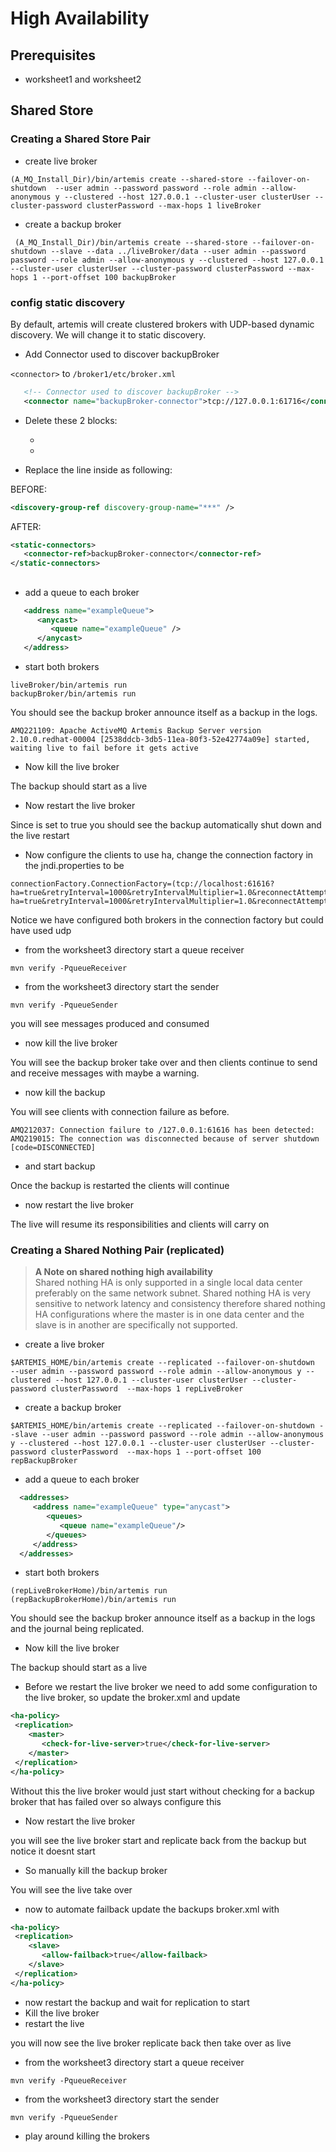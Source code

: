 # High Availability

## Prerequisites
 
-   worksheet1 and worksheet2

## Shared Store

### Creating a Shared Store Pair

-   create live broker

```code
(A_MQ_Install_Dir)/bin/artemis create --shared-store --failover-on-shutdown  --user admin --password password --role admin --allow-anonymous y --clustered --host 127.0.0.1 --cluster-user clusterUser --cluster-password clusterPassword --max-hops 1 liveBroker
```
-   create a backup broker

```code
 (A_MQ_Install_Dir)/bin/artemis create --shared-store --failover-on-shutdown --slave --data ../liveBroker/data --user admin --password password --role admin --allow-anonymous y --clustered --host 127.0.0.1 --cluster-user clusterUser --cluster-password clusterPassword --max-hops 1 --port-offset 100 backupBroker
```

### config static discovery

By default, artemis will create clustered brokers with UDP-based dynamic discovery. We will change it to static discovery.

-   Add Connector used to discover backupBroker

`<connector>` to `/broker1/etc/broker.xml`
```xml
   <!-- Connector used to discover backupBroker -->
   <connector name="backupBroker-connector">tcp://127.0.0.1:61716</connector>
```

-   Delete these 2 blocks:
    -    <broadcast-groups>  
    -    <discovery-groups>

-   Replace the line inside <cluster-connections> as following:

BEFORE:
```xml
<discovery-group-ref discovery-group-name="***" />
```

AFTER:
```xml
<static-connectors>
   <connector-ref>backupBroker-connector</connector-ref>
</static-connectors>
```

## 

-   add a queue to each broker 
```xml
   <address name="exampleQueue">
      <anycast>
         <queue name="exampleQueue" />
      </anycast>
   </address>
```

-   start both brokers
```code
liveBroker/bin/artemis run
backupBroker/bin/artemis run
```
You should see the backup broker announce itself as a backup in the logs.
```
AMQ221109: Apache ActiveMQ Artemis Backup Server version 2.10.0.redhat-00004 [2538ddcb-3db5-11ea-80f3-52e42774a09e] started, waiting live to fail before it gets active
```

-   Now kill the live broker


The backup should start as a live

-   Now restart the live broker

Since <failover-on-shutdown> is set to true you should see the backup automatically shut down and the live restart

- Now configure the clients to use ha, change the connection factory in the jndi.properties to be
```code
connectionFactory.ConnectionFactory=(tcp://localhost:61616?ha=true&retryInterval=1000&retryIntervalMultiplier=1.0&reconnectAttempts=-1,tcp://localhost:61716?ha=true&retryInterval=1000&retryIntervalMultiplier=1.0&reconnectAttempts=-1)
```

Notice we have configured both brokers in the connection factory but could have used udp
 
-   from the worksheet3 directory start a queue receiver

```code
mvn verify -PqueueReceiver
```

-   from the worksheet3 directory start the sender

```code
mvn verify -PqueueSender
```

you will see messages produced and consumed

-   now kill the live broker

You will see the backup broker take over and then clients continue to send and receive messages with maybe a warning.

-   now kill the backup 

You will see clients with connection failure as before.

```
AMQ212037: Connection failure to /127.0.0.1:61616 has been detected: AMQ219015: The connection was disconnected because of server shutdown [code=DISCONNECTED]
```

-   and start backup

Once the backup is restarted the clients will continue

-   now restart the live broker 

The live will resume its responsibilities and clients will carry on

### Creating a Shared Nothing Pair (replicated)

> **A Note on shared nothing high availability**  
> Shared nothing HA is only supported in a single local data center preferably on the same network subnet. Shared nothing HA is very sensitive to network latency and consistency therefore shared nothing HA configurations where the master is in one data center and the slave is in another are specifically not supported.

-   create a live broker

```code
$ARTEMIS_HOME/bin/artemis create --replicated --failover-on-shutdown  --user admin --password password --role admin --allow-anonymous y --clustered --host 127.0.0.1 --cluster-user clusterUser --cluster-password clusterPassword  --max-hops 1 repLiveBroker
```
   
-   create a backup broker    

```code
$ARTEMIS_HOME/bin/artemis create --replicated --failover-on-shutdown --slave --user admin --password password --role admin --allow-anonymous y --clustered --host 127.0.0.1 --cluster-user clusterUser --cluster-password clusterPassword  --max-hops 1 --port-offset 100 repBackupBroker
```
-   add a queue to each broker 
```xml
  <addresses>
     <address name="exampleQueue" type="anycast">
        <queues>
           <queue name="exampleQueue"/>
        </queues>
     </address>
  </addresses>
```
-   start both brokers
 
 ```code
 (repLiveBrokerHome)/bin/artemis run
 (repBackupBrokerHome)/bin/artemis run
 ```
 You should see the backup broker announce itself as a backup in the logs and the journal being replicated.
 
 -   Now kill the live broker
 
 
 The backup should start as a live
 
 -  Before we restart the live broker we need to add some configuration to the live broker, so update the broker.xml and update
 
 ```xml
 <ha-policy>
  <replication>
     <master>
        <check-for-live-server>true</check-for-live-server>
     </master>
  </replication>
</ha-policy>
 ```
 
 Without this the live broker would just start without checking for a backup broker that has failed over so always configure this
 
 -   Now restart the live broker
 
you will see the live broker start and replicate back from the backup but notice it doesnt start

-   So manually kill the backup broker

You will see the live take over

-   now to automate failback update the backups broker.xml with

```xml
<ha-policy>
 <replication>
    <slave>
       <allow-failback>true</allow-failback>
    </slave>
 </replication>
</ha-policy>
```

-   now restart the backup and wait for replication to start
-   Kill the live broker
-   restart the live

you will now see the live broker replicate back then take over as live
 
 
-   from the worksheet3 directory start a queue receiver

```code
mvn verify -PqueueReceiver
```

-   from the worksheet3 directory start the sender

```code
mvn verify -PqueueSender
```

- play around killing the brokers


    
 


